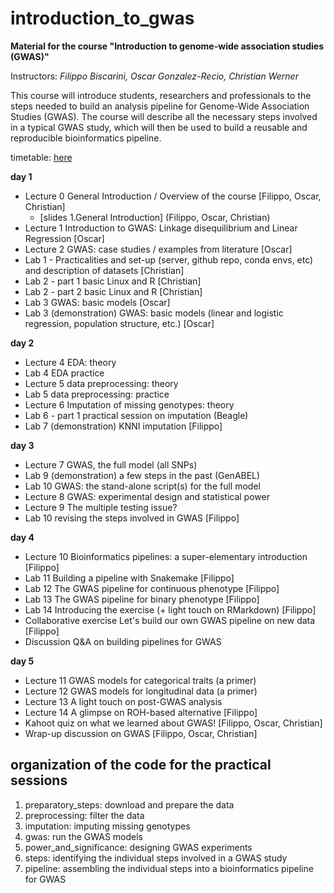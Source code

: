 # introduction_to_gwas

**Material for the course "Introduction to genome-wide association studies (GWAS)"**

Instructors: *Filippo Biscarini, Oscar Gonzalez-Recio, Christian Werner*

This course will introduce students, researchers and professionals to the steps needed to build an analysis pipeline for Genome-Wide Association Studies (GWAS). The course will describe all the necessary steps involved in a typical GWAS study, which will then be used to build a reusable and reproducible bioinformatics pipeline.

timetable: [here](https://docs.google.com/spreadsheets/d/1Cy8vBD6I_no8UPzYPU9bz7ASWyI3bc4Y9vcdr5S1TBw/edit#gid=0)

**day 1**

- Lecture 0	General Introduction / Overview of the course [Filippo, Oscar, Christian]
    -   [slides 1.General Introduction] (Filippo, Oscar, Christian)
- Lecture 1	Introduction to GWAS: Linkage disequilibrium and Linear Regression [Oscar]
- Lecture 2	GWAS: case studies / examples from literature [Oscar]
- Lab 1 - Practicalities and set-up (server, github repo, conda envs, etc) and description of datasets [Christian]
- Lab 2 - part 1   basic Linux and R [Christian]
- Lab 2 - part 2	basic Linux and R [Christian]
- Lab 3	GWAS: basic models [Oscar]
- Lab 3 (demonstration)    GWAS: basic models (linear and logistic regression, population structure, etc.) [Oscar]

**day 2**

- Lecture 4 EDA: theory
- Lab 4    EDA practice
- Lecture 5	data preprocessing: theory
- Lab 5   data preprocessing: practice
- Lecture 6	Imputation of missing genotypes: theory
- Lab 6 - part 1    practical session on imputation (Beagle)
- Lab 7 (demonstration) KNNI imputation [Filippo]

**day 3**

- Lecture 7 GWAS, the full model (all SNPs)
- Lab 9 (demonstration)  a few steps in the past (GenABEL)
- Lab 10   GWAS: the stand-alone script(s) for the full model
- Lecture 8 GWAS: experimental design and statistical power
- Lecture 9 The multiple testing issue?
- Lab 10  revising the steps involved in GWAS [Filippo]

**day 4**

- Lecture 10   Bioinformatics pipelines: a super-elementary introduction [Filippo]
- Lab 11    Building a pipeline with Snakemake [Filippo]
- Lab 12   The GWAS pipeline for continuous phenotype [Filippo]
- Lab 13   The GWAS pipeline for binary phenotype [Filippo]
- Lab 14  Introducing the exercise (+ light touch on RMarkdown) [Filippo]
- Collaborative exercise Let's build our own GWAS pipeline on new data [Filippo]
- Discussion Q&A on building pipelines for GWAS

**day 5**

- Lecture 11 GWAS models for categorical traits (a primer) 
- Lecture 12 GWAS models for longitudinal data (a primer)
- Lecture 13   A light touch on post-GWAS analysis
- Lecture 14	A glimpse on ROH-based alternative [Filippo]
- Kahoot quiz on what we learned about GWAS! [Filippo, Oscar, Christian]
- Wrap-up discussion on GWAS [Filippo, Oscar, Christian]

## organization of the code for the practical sessions

1. preparatory_steps: download and prepare the data
2. preprocessing: filter the data
3. imputation: imputing missing genotypes
4. gwas: run the GWAS models
5. power_and_significance: designing GWAS experiments
6. steps: identifying the individual steps involved in a GWAS study
7. pipeline: assembling the individual steps into a bioinformatics pipeline for GWAS
